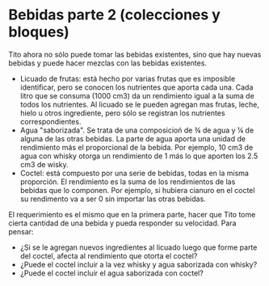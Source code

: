 # Bebidas parte 2 (colecciones y bloques)

Tito ahora no sólo puede tomar las bebidas existentes, sino que hay nuevas bebidas y puede hacer mezclas con las bebidas existentes. 

- Licuado de frutas: está hecho por varias frutas que es imposible identificar, pero se conocen los nutrientes que aporta cada una. Cada litro que se consuma (1000 cm3) da un rendimiento igual a la suma de todos los nutrientes. Al licuado se le pueden agregan mas frutas, leche, hielo u otros ingrediente, pero sólo se registran los nutrientes correspondientes.
- Agua "saborizada". Se trata de una composicioń de ¾ de agua y ¼ de alguna de las otras bebidas. La parte de agua aporta una unidad de rendimiento más el proporcional de la bebida. Por ejemplo, 10 cm3 de agua con whisky otorga un rendimiento de 1 más lo que aporten los 2.5 cm3 de wisky. 
- Coctel: está compuesto por una serie de bebidas, todas en la misma proporción. El rendimiento es la suma de los rendimientos de las bebidas que lo componen. Por ejemplo, si hubiera cianuro en el coctel su rendimento va a ser 0 sin importar las otras bebidas. 

El requerimiento es el mismo que en la primera parte, hacer que Tito tome cierta cantidad de una bebida y pueda responder su velocidad. 
Para pensar:
- ¿Si se le agregan nuevos ingredientes al licuado luego que forme parte del coctel, afecta al rendimiento que otorta el coctel? 
- ¿Puede el coctel incluir a la vez whisky y agua saborizada con whisky?
- ¿Puede el coctel incluir el agua saborizada con coctel?
